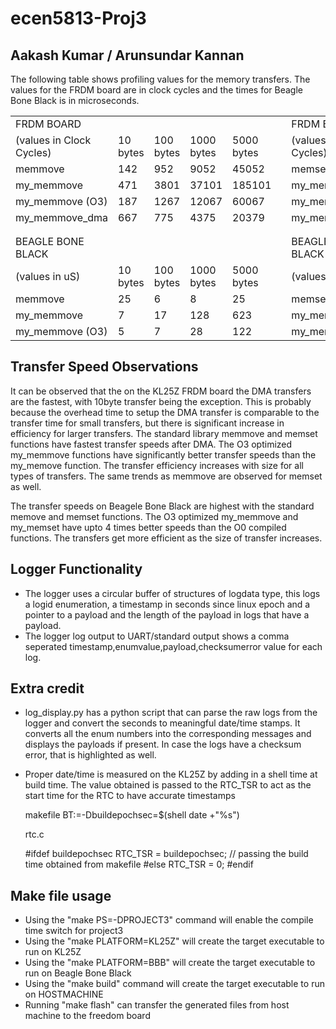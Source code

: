 # ecen5813-Proj3
## Aakash Kumar / Arunsundar Kannan

The following table shows profiling values for the memory transfers. The values for the FRDM board are in clock cycles and the times for 
Beagle Bone Black is in microseconds.

|                          |          |           |            |            |  |                          |          |           |            |            | 
|--------------------------|----------|-----------|------------|------------|--|--------------------------|----------|-----------|------------|------------| 
| FRDM BOARD               |          |           |            |            |  | FRDM BOARD               |          |           |            |            | 
| (values in Clock Cycles) | 10 bytes | 100 bytes | 1000 bytes | 5000 bytes |  | (values in Clock Cycles) | 10 bytes | 100 bytes | 1000 bytes | 5000 bytes | 
| memmove                  | 142      | 952       | 9052       | 45052      |  | memset                   | 107      | 737       | 7037       | 35037      | 
| my_memmove               | 471      | 3801      | 37101      | 185101     |  | my_memset                | 397      | 3187      | 31087      | 155087     | 
| my_memmove (O3)          | 187      | 1267      | 12067      | 60067      |  | my_memset (O3)           | 152      | 1052      | 10052      | 50052      | 
| my_memmove_dma           | 667      | 775       | 4375       | 20379      |  | my_memset_dma            | 541      | 579       | 2379       | 10379      | 
|                          |          |           |            |            |  |                          |          |           |            |            | 
|                          |          |           |            |            |  |                          |          |           |            |            | 
| BEAGLE BONE BLACK        |          |           |            |            |  | BEAGLE BONE BLACK        |          |           |            |            | 
| (values in uS)           | 10 bytes | 100 bytes | 1000 bytes | 5000 bytes |  | (values in uS)           | 10 bytes | 100 bytes | 1000 bytes | 5000 bytes | 
| memmove                  | 25       | 6         | 8          | 25         |  | memset                   | 18       | 5         | 5          | 13         | 
| my_memmove               | 7        | 17        | 128        | 623        |  | my_memset                | 6        | 13        | 94         | 454        | 
| my_memmove (O3)          | 5        | 7         | 28         | 122        |  | my_memset (O3)           | 4        | 6         | 20         | 88         | 


## Transfer Speed Observations
It can be observed that the on the KL25Z FRDM board the DMA transfers are the fastest, with 10byte transfer being the exception. 
This is probably because the overhead time to setup the DMA transfer is comparable to the transfer time for small transfers, but there is 
significant increase in efficiency for larger transfers. The standard library memmove and memset functions have fastest transfer speeds
after DMA. The O3 optimized my_memmove functions have significantly better transfer speeds than the my_memove function. The transfer
efficiency increases with size for all types of transfers. The same trends as memmove are observed for memset as well.

The transfer speeds on Beagele Bone Black are highest with the standard memove and memset functions. The O3 optimized my_memmove and my_memset 
have upto 4 times better speeds than the O0 compiled functions. The transfers get more efficient as the size of transfer increases.

## Logger Functionality
* The logger uses a circular buffer of structures of logdata type, this logs a logid enumeration, a timestamp in seconds since linux epoch 
 and a pointer to a payload and the length of the payload in logs that have a payload.
* The logger log output to UART/standard output shows a comma seperated timestamp,enumvalue,payload,checksumerror value for each log.


## Extra credit
* log_display.py has a python script that can parse the raw logs from the logger and convert the seconds to meaningful date/time stamps. It converts
 all the enum numbers into the corresponding messages and displays the payloads if present. In case the logs have a checksum error, that is highlighted as well.
* Proper date/time is measured on the KL25Z by adding in a shell time at build time. The value obtained is passed to the RTC_TSR to act as the start time for the RTC 
 to have accurate timestamps
	
	makefile
	BT:=-Dbuildepochsec=$(shell date +"%s")
	
	rtc.c
	
	#ifdef buildepochsec
	RTC_TSR = buildepochsec; // passing the build time obtained from makefile
	#else
	RTC_TSR = 0;
	#endif
	
 

## Make file usage
* Using the "make PS=-DPROJECT3" command will enable the compile time switch for project3
* Using the "make PLATFORM=KL25Z"  will create the target executable to run on KL25Z
* Using the "make PLATFORM=BBB"  will create the target executable to run on Beagle Bone Black
* Using the "make build" command will create the target executable to run on HOSTMACHINE
* Running "make flash" can transfer the generated files from host machine to the freedom board